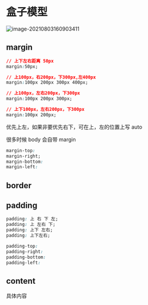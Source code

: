 # 盒子模型



![image-20210803160903411](https://attach.blog.wen7.online/image-20210803160903411.png)



## margin

```css
// 上下左右距离 50px
margin:50px;
```

```css
// 上100px，右200px，下300px,左400px
margin:100px 200px 300px 400px;
```

```css
// 上100px，左右200px，下300px
margin:100px 200px 300px;
```

```css
// 上下100px，左右200px，下300px
margin:100px 200px;
```

优先上左，如果非要优先右下，可在上，左的位置上写 auto

很多时候 body 会自带 margin

```css
margin-top:
margin-right;
margin-bottom:
margin-left:
```



## border



## padding

```css
padding: 上 右 下 左;
padding: 上 左右 下;
padding: 上下 左右;
padding: 上下左右;
```

```css
padding-top:
padding-right:
padding-bottom:
padding-left:
```



## content

具体内容